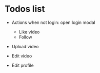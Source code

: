 # Todos list

- Actions when not login: open login modal
  - Like video
  - Follow

- Upload video
- Edit video

- Edit profile

